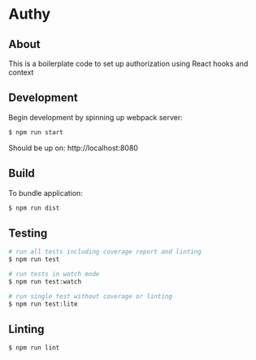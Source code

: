 Authy
========

## About

This is a boilerplate code to set up authorization using React hooks and context

Development
---
Begin development by spinning up webpack server:
```bash
$ npm run start
```
Should be up on: http://localhost:8080

Build
---

To bundle application:
```bash
$ npm run dist
```

Testing
---

```bash
# run all tests including coverage report and linting
$ npm run test

# run tests in watch mode
$ npm run test:watch

# run single test without coverage or linting
$ npm run test:lite
```

Linting
---
```bash
$ npm run lint
```
